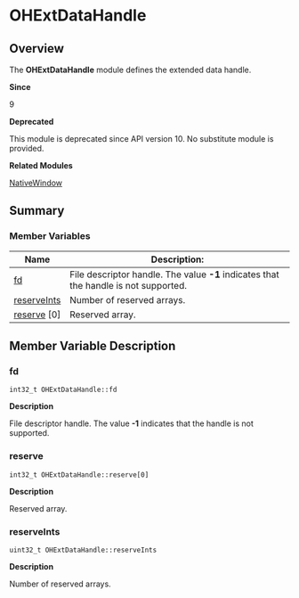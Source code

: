 # OHExtDataHandle


## Overview

The **OHExtDataHandle** module defines the extended data handle.

**Since**

9

**Deprecated**

This module is deprecated since API version 10. No substitute module is provided.

**Related Modules**

[NativeWindow](_native_window.md)


## Summary


### Member Variables

| Name| Description:|
| -------- | -------- |
| [fd](#fd) | File descriptor handle. The value **-1** indicates that the handle is not supported.|
| [reserveInts](#reserveints) | Number of reserved arrays.|
| [reserve](#reserve) [0] | Reserved array.|


## Member Variable Description


### fd


```
int32_t OHExtDataHandle::fd
```

**Description**

File descriptor handle. The value **-1** indicates that the handle is not supported.


### reserve


```
int32_t OHExtDataHandle::reserve[0]
```

**Description**

Reserved array.


### reserveInts


```
uint32_t OHExtDataHandle::reserveInts
```

**Description**

Number of reserved arrays.
